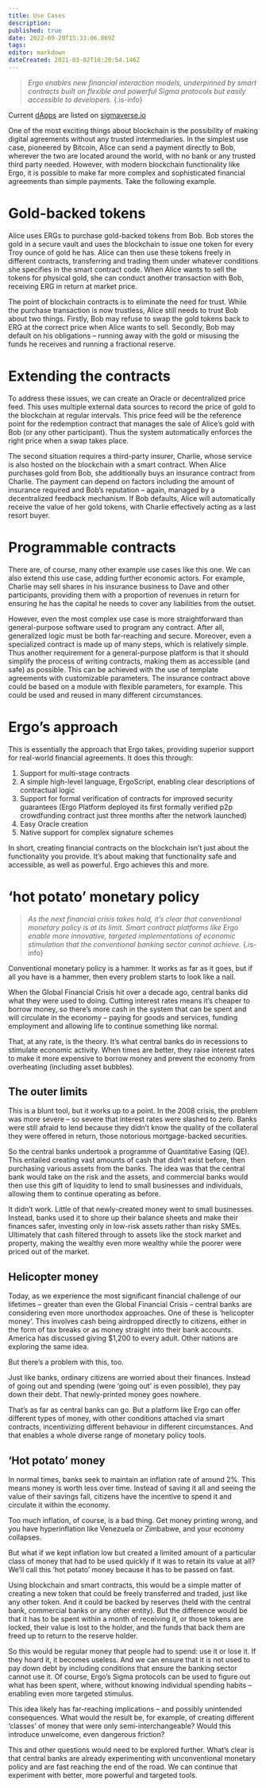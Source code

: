 ```yaml
---
title: Use Cases
description: 
published: true
date: 2022-09-20T15:33:06.869Z
tags: 
editor: markdown
dateCreated: 2021-03-02T18:20:54.146Z
---
```


> *Ergo enables new financial interaction models, underpinned by smart contracts built on flexible and powerful Sigma protocols but easily accessible to developers.*
{.is-info}


Current [dApps](/en/Glossary/dApps) are listed on [sigmaverse.io](https://sigmaverse.io/)


One of the most exciting things about blockchain is the possibility of making digital agreements without any trusted intermediaries. In the simplest use case, pioneered by Bitcoin, Alice can send a payment directly to Bob, wherever the two are located around the world, with no bank or any trusted third party needed. However, with modern blockchain functionality like Ergo, it is possible to make far more complex and sophisticated financial agreements than simple payments. Take the following example.


# **Gold-backed tokens**
Alice uses ERGs to purchase gold-backed tokens from Bob. Bob stores the gold in a secure vault and uses the blockchain to issue one token for every Troy ounce of gold he has. Alice can then use these tokens freely in different contracts, transferring and trading them under whatever conditions she specifies in the smart contract code. When Alice wants to sell the tokens for physical gold, she can conduct another transaction with Bob, receiving ERG in return at market price.

The point of blockchain contracts is to eliminate the need for trust. While the purchase transaction is now trustless, Alice still needs to trust Bob about two things. Firstly, Bob may refuse to swap the gold tokens back to ERG at the correct price when Alice wants to sell. Secondly, Bob may default on his obligations – running away with the gold or misusing the funds he receives and running a fractional reserve.

# **Extending the contracts**
To address these issues, we can create an Oracle or decentralized price feed. This uses multiple external data sources to record the price of gold to the blockchain at regular intervals. This price feed will be the reference point for the redemption contract that manages the sale of Alice’s gold with Bob (or any other participant). Thus the system automatically enforces the right price when a swap takes place.

The second situation requires a third-party insurer, Charlie, whose service is also hosted on the blockchain with a smart contract. When Alice purchases gold from Bob, she additionally buys an insurance contract from Charlie. The payment can depend on factors including the amount of insurance required and Bob’s reputation – again, managed by a decentralized feedback mechanism. If Bob defaults, Alice will automatically receive the value of her gold tokens, with Charlie effectively acting as a last resort buyer.

# **Programmable contracts**
There are, of course, many other example use cases like this one. We can also extend this use case, adding further economic actors. For example, Charlie may sell shares in his insurance business to Dave and other participants, providing them with a proportion of revenues in return for ensuring he has the capital he needs to cover any liabilities from the outset.

However, even the most complex use case is more straightforward than general-purpose software used to program any contract. After all, generalized logic must be both far-reaching and secure. Moreover, even a specialized contract is made up of many steps, which is relatively simple. Thus another requirement for a general-purpose platform is that it should simplify the process of writing contracts, making them as accessible (and safe) as possible. This can be achieved with the use of template agreements with customizable parameters. The insurance contract above could be based on a module with flexible parameters, for example. This could be used and reused in many different circumstances.

# **Ergo’s approach**
This is essentially the approach that Ergo takes, providing superior support for real-world financial agreements. It does this through:

1. Support for multi-stage contracts 
2. A simple high-level language, ErgoScript, enabling clear descriptions of contractual logic
3. Support for formal verification of contracts for improved security guarantees (Ergo Platform deployed its first formally verified p2p crowdfunding contract just three months after the network launched)
4. Easy Oracle creation
5. Native support for complex signature schemes


In short, creating financial contracts on the blockchain isn’t just about the functionality you provide. It’s about making that functionality safe and accessible, as well as powerful. Ergo achieves this and more.

# ‘hot potato’ monetary policy
> *As the next financial crisis takes hold, it’s clear that conventional monetary policy is at its limit. Smart contract platforms like Ergo enable more innovative, targeted implementations of economic stimulation that the conventional banking sector cannot achieve.*
{.is-info}

Conventional monetary policy is a hammer. It works as far as it goes, but if all you have is a hammer, then every problem starts to look like a nail.

When the Global Financial Crisis hit over a decade ago, central banks did what they were used to doing. Cutting interest rates means it’s cheaper to borrow money, so there’s more cash in the system that can be spent and will circulate in the economy – paying for goods and services, funding employment and allowing life to continue something like normal.

That, at any rate, is the theory. It’s what central banks do in recessions to stimulate economic activity. When times are better, they raise interest rates to make it more expensive to borrow money and prevent the economy from overheating (including asset bubbles).

## **The outer limits**

This is a blunt tool, but it works up to a point. In the 2008 crisis, the problem was more severe – so severe that interest rates were slashed to zero. Banks were still afraid to lend because they didn’t know the quality of the collateral they were offered in return, those notorious mortgage-backed securities.

So the central banks undertook a programme of Quantitative Easing (QE). This entailed creating vast amounts of cash that didn’t exist before, then purchasing various assets from the banks. The idea was that the central bank would take on the risk and the assets, and commercial banks would then use this gift of liquidity to lend to small businesses and individuals, allowing them to continue operating as before.

It didn’t work. Little of that newly-created money went to small businesses. Instead, banks used it to shore up their balance sheets and make their finances safer, investing only in low-risk assets rather than risky SMEs. Ultimately that cash filtered through to assets like the stock market and property, making the wealthy even more wealthy while the poorer were priced out of the market.

## **Helicopter money**

Today, as we experience the most significant financial challenge of our lifetimes – greater than even the Global Financial Crisis – central banks are considering even more unorthodox approaches. One of these is ‘helicopter money’. This involves cash being airdropped directly to citizens, either in the form of tax breaks or as money straight into their bank accounts. America has discussed giving $1,200 to every adult. Other nations are exploring the same idea.

But there’s a problem with this, too.

Just like banks, ordinary citizens are worried about their finances. Instead of going out and spending (were ‘going out’ is even possible), they pay down their debt. That newly-printed money goes nowhere.

That’s as far as central banks can go. But a platform like Ergo can offer different types of money, with other conditions attached via smart contracts, incentivizing different behaviour in different circumstances. And that enables a whole diverse range of monetary policy tools.

## **‘Hot potato’ money**

In normal times, banks seek to maintain an inflation rate of around 2%. This means money is worth less over time. Instead of saving it all and seeing the value of their savings fall, citizens have the incentive to spend it and circulate it within the economy.

Too much inflation, of course, is a bad thing. Get money printing wrong, and you have hyperinflation like Venezuela or Zimbabwe, and your economy collapses.

But what if we kept inflation low but created a limited amount of a particular class of money that had to be used quickly if it was to retain its value at all? We’ll call this ‘hot potato’ money because it has to be passed on fast.

Using blockchain and smart contracts, this would be a simple matter of creating a new token that could be freely transferred and traded, just like any other token. And it could be backed by reserves (held with the central bank, commercial banks or any other entity). But the difference would be that it has to be spent within a month of receiving it, or those tokens are locked, their value is lost to the holder, and the funds that back them are freed up to return to the reserve holder.

So this would be regular money that people had to spend: use it or lose it. If they hoard it, it becomes useless. And we can ensure that it is not used to pay down debt by including conditions that ensure the banking sector cannot use it. Of course, Ergo’s Sigma protocols can be used to figure out what has been spent, where, without knowing individual spending habits – enabling even more targeted stimulus.

This idea likely has far-reaching implications – and possibly unintended consequences. What would the result be, for example, of creating different ‘classes’ of money that were only semi-interchangeable? Would this introduce unwelcome, even dangerous friction?

This and other questions would need to be explored further. What’s clear is that central banks are already experimenting with unconventional monetary policy and are fast reaching the end of the road. We can continue that experiment with better, more powerful and targeted tools.

